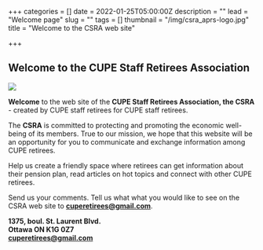+++
categories = []
date = 2022-01-25T05:00:00Z
description = ""
lead = "Welcome page"
slug = ""
tags = []
thumbnail = "/img/csra_aprs-logo.jpg"
title = "Welcome to the CSRA web site"


+++
## Welcome to the CUPE Staff Retirees Association


![](/img/csra_aprs-logo.jpg)

**Welcome** to the web site of the **CUPE Staff Retirees Association, the CSRA** - created by CUPE staff retirees for CUPE staff retirees.

The **CSRA** is committed to protecting and promoting the economic well-being of its members. True to our mission, we hope that this website will be an opportunity for you to communicate and exchange information among CUPE retirees.

Help us create a friendly space where retirees can get information about their pension plan, read articles on hot topics and connect with other CUPE retirees.

Send us your comments. Tell us what what you would like to see on the CSRA web site to  [**cuperetirees@gmail.com**](mailto:cuperetirees@gmail.com).

**1375, boul. St. Laurent Blvd.  
Ottawa ON K1G 0Z7  
cuperetirees@gmail.com**
